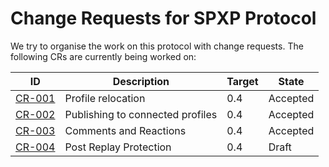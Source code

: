 # Change Requests for SPXP Protocol
We try to organise the work on this protocol with change requests. The following CRs are currently being worked on:

| ID | Description | Target | State |
|---|---|---|---|
| [CR-001](./CR-001_ProfileRelocation.md) | Profile relocation | 0.4 | Accepted |
| [CR-002](./CR-002_PublishToConnectedProfile.md) | Publishing to connected profiles | 0.4 | Accepted |
| [CR-003](./CR-003_CommentsAndReactions.md) | Comments and Reactions | 0.4 | Accepted |
| [CR-004](./CR-004_PostReplayProtection.md) | Post Replay Protection | 0.4 | Draft |
